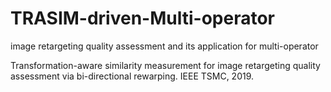 # TRASIM-driven-Multi-operator
image retargeting quality assessment and its application for multi-operator 

  Transformation-aware similarity measurement for image retargeting quality assessment via bi-directional rewarping. IEEE TSMC, 2019.
